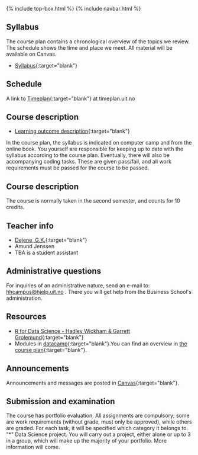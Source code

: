 {% include top-box.html %} <!-- Kode for å inkludere boksen på toppen av siden. Se _config.yml for å gjøre endringer. -->
{% include navbar.html %} <!-- Kode for navigasjonsmeny. Se navbar.html for å gjøre endringer. -->
<!-- Gjør endringer under her -->

## Syllabus 
The course plan contains a chronological overview of the topics we review. The schedule shows the time and place we meet. All material will be available on Canvas.

- [Syllabus](courseplan.md){:target="blank"}

## Schedule 
A link to [Timeplan](https://timeplan.uit.no/emne_timeplan.php?sem=23v&module%5B%5D=SOK-1005-1 ){:target="blank"} at timeplan.uit.no

## Course description
 
- [Learning outcome description](https://uit.no/utdanning/emner/emne?p_document_id=785832&ar=2023&semester=V){:target="blank"}

In the course plan, the syllabus is indicated on computer camp and from the online book. You yourself are responsible for keeping up to date with the syllabus according to the course plan. Eventually, there will also be accompanying coding tasks. These are given pass/fail, and all work requirements must be passed for the course to be passed.

## Course description

 The course is normally taken in the second semester, and counts for 10 credits. 
 
## Teacher info   

- [Dejene, G.K.](https://uit.no/ansatte/person?p_document_id=559969){:target="blank"}
-  Amund Jenssen
- TBA is a student assistant

## Administrative questions
For inquiries of an administrative nature, send an e-mail to: hhcampus@hjelp.uit.no . There you will get help from the Business School's administration.

## Resources 
- [R for Data Science - Hadley Wickham & Garrett Grolemund](https://r4ds.had.co.nz/){:target="blank"}
- Modules in [datacamp](https://app.datacamp.com/learn){:target="blank"}.You can find an overview in [the course plan](https://uit.no/utdanning/emner/emne?p_document_id=785832&ar=2023&semester=V){:target="blank"}. 
## Announcements

Announcements and messages are posted in [Canvas](https://uit.instructure.com/courses/26960/announcements){:target="blank"}.

## Submission and examination 
The course has portfolio evaluation. All assignments are compulsory; some are work requirements (without grade, must only be approved), while others are graded. For each task, it will be specified which category it belongs to.
"*" Data Science project. You will carry out a project, either alone or up to 3 in a group, which will make up the majority of your portfolio. More information will come.

  
